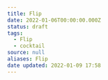 ```yaml
---
title: Flip
date: 2022-01-06T00:00:00.000Z
status: draft
tags:
  - Flip
  - cocktail
source: null
aliases: Flip
date updated: 2022-01-09 17:58
---
```

